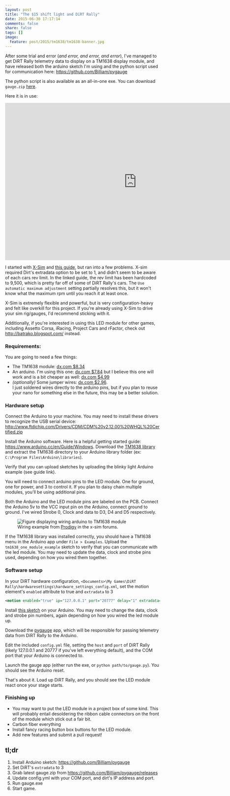 ```yaml
---
layout: post
title: "The $15 shift light and DiRT Rally"
date: 2015-06-30 17:17:14
comments: false
share: false
tags: []
image:
  feature: post/2015/tm1638/tm1638-banner.jpg
---
```


After some trial and error (_and error, and error, and error_), I've managed to get DiRT Rally telemetry data to
display on a TM1638 display module, and have released both the arduino sketch I'm using and the python script used for communication here: https://github.com/Billiam/pygauge

The python script is also available as an all-in-one exe. You can download `gauge.zip` [here](https://github.com/Billiam/pygauge/releases).

Here it is in use:
<iframe class="video" width="854" height="510" src="https://www.youtube.com/embed/C7DUk2SnzdM?rel=0&amp;showinfo=0" frameborder="0" allowfullscreen></iframe>

I started with [X-Sim](http://x-sim.de/software.php?lang=eng) and [this guide](http://www.x-sim.de/forum/viewtopic.php?f=40&t=155), but ran into a few problems. X-sim required Dirt's extradata option to be set to 1, and didn't seem to be aware of each cars rev limit. In the linked guide, the rev limit has been hardcoded to 9,500, which is pretty far off of some of DiRT Rally's cars. The `Use automatic maximum adjustment` setting partially resolves this, but it won't know what the maximum rpm until you reach it at least once.

X-Sim is extremely flexible and powerful, but is very configuration-heavy and felt like overkill for this project. If you're already using X-Sim to drive your sim rig/gauges, I'd recommend sticking with it.

Additionally, if you're interested in using this LED module for other games, including Assetto Corsa, iRacing, Project Cars and rFactor, check out http://batrako.blogspot.com/ instead.

### Requirements:

You are going to need a few things:

* The TM1638 module: [dx.com $8.34](http://www.dx.com/p/8x-digital-tube-8x-key-8x-double-color-led-module-81873?Utm_rid=97796579&Utm_source=affiliate)
* An arduino. I'm using this one: [dx.com $7.84](http://www.dx.com/p/nano-v3-0-controller-module-for-arduino-works-with-official-arduino-boards-blue-383407?Utm_rid=97796579&Utm_source=affiliate) but I believe this one will work and is a bit cheaper as well: [dx.com $4.99](http://www.dx.com/p/new-nano-v3-0-module-atmega328p-au-improved-version-for-arduino-yellow-369070?Utm_rid=97796579&Utm_source=affiliate)
* _(optionally)_ Some jumper wires: [dx.com $2.96](http://www.dx.com/p/male-to-female-dupont-breadboard-jumper-wires-for-arduino-40-piece-pack-20cm-length-146935?Utm_rid=97796579&Utm_source=affiliate).  
I just soldered wires directly to the arduino pins, but if you plan to reuse your nano for something else in the future, this may be a better solution.

### Hardware setup

Connect the Arduino to your machine. You may need to install these drivers to recognize the USB serial device: http://www.ftdichip.com/Drivers/CDM/CDM%20v2.12.00%20WHQL%20Certified.zip

Install the Arduino software. Here is a helpful getting started guide: https://www.arduino.cc/en/Guide/Windows. Download the [TM1638 library](https://code.google.com/p/tm1638-library/) and extract the TM1638 directory to your Arduino library folder (ex: `C:\Program Files\Arduino\libraries`).

Verify that you can upload sketches by uploading the blinky light Arduino example (see guide link).

You will need to connect arduino pins to the LED module. One for ground, one for power, and 3 to control it. If you plan to daisy chain multiple modules, you'll be using additional pins.

Both the Arduino and the LED module pins are labeled on the PCB. Connect the Arduino 5v to the VCC input pin on the Arduino, connect ground to ground. I've wired Strobe 0, Clock and data to D3, D4 and D5 respectively.


<figure>
	<img src="{{site.url}}/images/post/2015/tm1638/wiring.jpg" alt="Figure displaying wiring arduino to TM1638 module" />
	<figcaption>
Wiring example from <a href="http://www.x-sim.de/forum/memberlist.php?mode=viewprofile&u=1437">Prodigy</a> in the x-sim forums.
	</figcaption>
</figure>


If the TM1638 library was installed correctly, you should have a TM1638 menu in the Arduino app under `File > Examples`. Upload the `tm1638_one_module_example` sketch to verify that you can communicate with the led module. You may need to update the data, clock and strobe pins used, depending on how you wired them together.

### Software setup

In your DiRT hardware configuration, `<Documents>\My Games\DiRT Rally\hardwaresettings\hardware_settings_config.xml`, set the motion element's `enabled` attribute to true and `extradata` to 3

```xml
<motion enabled="true" ip="127.0.0.1" port="20777" delay="1" extradata="3" />
```

Install [this sketch](https://raw.githubusercontent.com/Billiam/pygauge/master/arduino/tm1638-gauge.ino) on your Arduino. You may need to change the data, clock and strobe pin numbers, again depending on how you wired the led module up.

Download the [pygauge](https://github.com/Billiam/pygauge/releases) app, which will be responsible for passing telemetry data from DiRT Rally to the Arduino. 

Edit the included `config.yml` file, setting the `host` and `port` of DiRT Rally (likely 127.0.0.1 and 20777 if you've left everything default), and the COM port that your Arduino is connected to.

Launch the gauge app (either run the exe, or `python path/to/gauge.py`). You should see the Arduino reset.

That's about it. Load up DiRT Rally, and you should see the LED module react once your stage starts.

### Finishing up

* You may want to put the LED module in a project box of some kind. This will probably entail desoldering the ribbon cable connectors on the front of the module which stick out a fair bit.
* Carbon fiber everything
* Install fancy racing button box buttons for the LED module.
* Add new features and submit a pull request!

## tl;dr

1. Install Arduino sketch: https://github.com/Billiam/pygauge
2. Set DiRT's `extradata` to 3
3. Grab latest gauge.zip from https://github.com/Billiam/pygauge/releases
4. Update config.yml with your COM port, and dirt's IP address and port.
2. Run gauge.exe
3. Start game.
